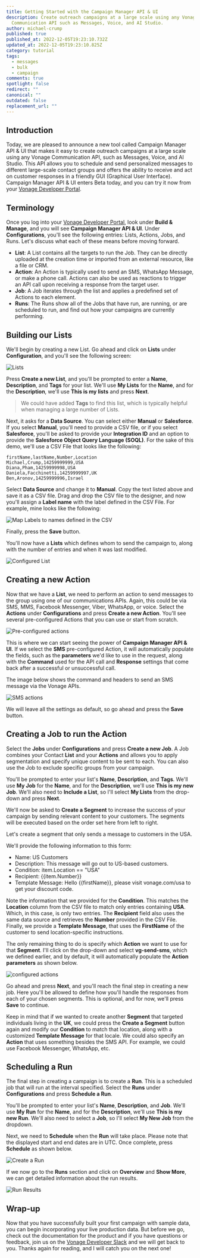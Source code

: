```yaml
---
title: Getting Started with the Campaign Manager API & UI
description: Create outreach campaigns at a large scale using any Vonage
  Communication API such as Messages, Voice, and AI Studio.
author: michael-crump
published: true
published_at: 2022-12-05T19:23:10.732Z
updated_at: 2022-12-05T19:23:10.825Z
category: tutorial
tags:
  - messages
  - bulk
  - campaign
comments: true
spotlight: false
redirect: ""
canonical: ""
outdated: false
replacement_url: ""
---
```

## Introduction

Today, we are pleased to announce a new tool called Campaign Manager API & UI that makes it easy to create outreach campaigns at a large scale using any Vonage Communication API, such as Messages, Voice, and AI Studio. This API allows you to schedule and send personalized messages to different large-scale contact groups and offers the ability to receive and act on customer responses in a friendly GUI (Graphical User Interface). Campaign Manager API & UI enters Beta today, and you can try it now from your [Vonage Developer Portal](https://developer.vonage.com/).

## Terminology

Once you log into your [Vonage Developer Portal](https://developer.vonage.com/), look under **Build & Manage**, and you will see **Campaign Manager API & UI**. Under **Configurations**, you'll see the following entries: Lists, Actions, Jobs, and Runs. Let's discuss what each of these means before moving forward. 

* **List**: A List contains all the targets to run the Job. They can be directly uploaded at the creation time or imported from an external resource, like a file or CRM.
* **Action**: An Action is typically used to send an SMS, WhatsApp Message, or make a phone call. Actions can also be used as reactions to trigger an API call upon receiving a response from the target user.
* **Job**: A Job iterates through the list and applies a predefined set of Actions to each element.
* **Runs**: The Runs show all of the Jobs that have run, are running, or are scheduled to run, and find out how your campaigns are currently performing.

## Building our Lists

We'll begin by creating a new List. Go ahead and click on **Lists** under **Configuration**, and you'll see the following screen:

![Lists](/content/blog/getting-started-with-the-campaign-manager-api-ui/lists.png "lists.png")

Press **Create a new List**, and you'll be prompted to enter a **Name**, **Description**, and **Tags** for your list. We'll use **My Lists** for the **Name**, and for the **Description**, we'll use **This is my lists** and press **Next**.

> We could have added **Tags** to find this list, which is typically helpful when managing a large number of Lists.

Next, it asks for a **Data Source**. You can select either **Manual** or **Salesforce**. If you select **Manual**, you'll need to provide a CSV file, or if you select **Salesforce**, you'll be asked to provide your **Integration ID** and an option to provide the **Salesforce Object Query Language (SOQL)**. For the sake of this demo, we'll use a CSV File that looks like the following:

```text
firstName,lastName,Number,Location
Michael,Crump,14259999999,USA
Diana,Pham,14259999998,USA
Daniela,Facchinetti,14259999997,UK
Ben,Aronov,14259999996,Israel
```

Select **Data Source** and change it to **Manual**. Copy the text listed above and save it as a CSV file. Drag and drop the CSV file to the designer, and now you'll assign a **Label name** with the label defined in the CSV File. For example, mine looks like the following:

![Map Labels to names defined in the CSV](/content/blog/getting-started-with-the-campaign-manager-api-ui/csvlabels.png "csvlabels.png")

Finally, press the **Save** button. 

You'll now have a **Lists** which defines whom to send the campaign to, along with the number of entries and when it was last modified. 

![Configured List](/content/blog/getting-started-with-the-campaign-manager-api-ui/configuredlist.png "configuredlist.png")

## Creating a new Action

Now that we have a **List**, we need to perform an action to send messages to the group using one of our communications APIs. Again, this could be via SMS, MMS, Facebook Messenger, Viber, WhatsApp, or voice. Select the **Actions** under **Configurations** and press **Create a new Action**. You'll see several pre-configured Actions that you can use or start from scratch.

![Pre-configured actions](/content/blog/getting-started-with-the-campaign-manager-api-ui/preconfigured-actions.png "preconfigured-actions.png")

This is where we can start seeing the power of **Campaign Manager API & UI**. If we select the **SMS** pre-configured Action, it will automatically populate the fields, such as the **parameters** we'd like to use in the request, along with the **Command** used for the API call and **Response** settings that come back after a successful or unsuccessful call. 

The image below shows the command and headers to send an SMS message via the Vonage APIs. 

![SMS actions](/content/blog/getting-started-with-the-campaign-manager-api-ui/smsaction.png "smsaction.png")

We will leave all the settings as default, so go ahead and press the **Save** button. 

## Creating a Job to run the Action

Select the **Jobs** under **Configurations** and press **Create a new Job**. A Job combines your Contact **List** and your **Actions** and allows you to apply segmentation and specify unique content to be sent to each. You can also use the Job to exclude specific groups from your campaign.

You'll be prompted to enter your list's **Name**, **Description**, and **Tags**. We'll use **My Job** for the **Name**, and for the **Description**, we'll use **This is my new Job**. We'll also need to **Include a List**, so I'll select **My Lists** from the drop-down and press **Next**.

We'll now be asked to **Create a Segment** to increase the success of your campaign by sending relevant content to your customers. The segments will be executed based on the order set here from left to right.

Let's create a segment that only sends a message to customers in the USA.

We'll provide the following information to this form:

* Name: US Customers
* Description: This message will go out to US-based customers.
* Condition: item.Location == "USA"
* Recipient: {{item.Number}}
* Template Message: Hello {{firstName}}, please visit vonage.com/usa to get your discount code. 

Note the information that we provided for the **Condition**. This matches the **Location** column from the CSV file to match only entries containing **USA**. Which, in this case, is only two entries. The **Recipient** field also uses the same data source and retrieves the **Number** provided in the CSV File. Finally, we provide a **Template Message**, that uses the **FirstName** of the customer to send location-specific instructions. 

The only remaining thing to do is specify which **Action** we want to use for that **Segment**. I'll click on the drop-down and select **vg-send-sms**, which we defined earlier, and by default, it will automatically populate the **Action parameters** as shown below. 

![configured actions](/content/blog/getting-started-with-the-campaign-manager-api-ui/configure-actions.png "configure-actions.png")

Go ahead and press **Next**, and you'll reach the final step in creating a new job. Here you'll be allowed to define how you'll handle the responses from each of your chosen segments. This is optional, and for now, we'll press **Save** to continue. 

Keep in mind that if we wanted to create another **Segment** that targeted individuals living in the **UK**, we could press the **Create a Segment** button again and modify our **Condition** to match that location, along with a customized **Template Message** for that locale. We could also specify an **Action** that uses something besides the SMS API. For example, we could use Facebook Messenger, WhatsApp, etc. 

## Scheduling a Run

The final step in creating a campaign is to create a **Run**. This is a scheduled job that will run at the interval specified. Select the **Runs** under **Configurations** and press **Schedule a Run**. 

You'll be prompted to enter your list's **Name**, **Description**, and **Job**. We'll use **My Run** for the **Name**, and for the **Description**, we'll use **This is my new Run**. We'll also need to select a **Job**, so I'll select **My New Job** from the dropdown.

Next, we need to **Schedule** when the **Run** will take place. Please note that the displayed start and end dates are in UTC. Once complete, press **Schedule** as shown below. 

![Create a Run](/content/blog/getting-started-with-the-campaign-manager-api-ui/create-a-run.png "create-a-run.png")

If we now go to the **Runs** section and click on **Overview** and **Show More**, we can get detailed information about the run results.

![Run Results](/content/blog/getting-started-with-the-campaign-manager-api-ui/run-results.png "run-results.png")

## Wrap-up

Now that you have successfully built your first campaign with sample data, you can begin incorporating your live production data. But before we go, check out the documentation for the product and if you have questions or feedback, join us on the [Vonage Developer Slack](https://developer.vonage.com/community/slack) and we will get back to you. Thanks again for reading, and I will catch you on the next one!